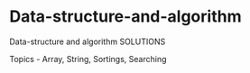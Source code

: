 # Data-structure-and-algorithm
Data-structure and algorithm SOLUTIONS

Topics - Array, String, Sortings, Searching

